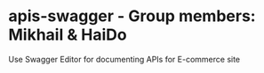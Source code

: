 # apis-swagger - Group members: Mikhail & HaiDo

Use Swagger Editor for documenting APIs for E-commerce site
